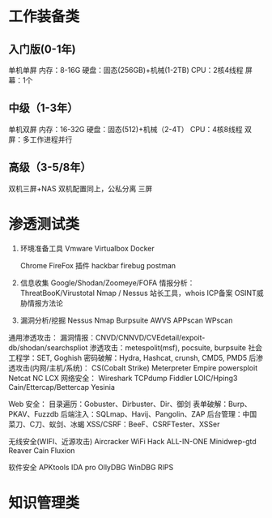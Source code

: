 # 工作装备类

## 入门版(0-1年)

单机单屏
    内存：8-16G
    硬盘：固态(256GB)+机械(1-2TB)
    CPU：2核4线程
    屏幕：1个

## 中级（1-3年）

单机双屏
    内存：16-32G
    硬盘：固态(512)+机械（2-4T）
    CPU：4核8线程
    双屏：多工作进程并行

## 高级（3-5/8年）

双机三屏+NAS
    双机配置同上，公私分离
    三屏

# 渗透测试类

1. 环境准备工具
    Vmware
    Virtualbox
    Docker
    
    Chrome
    FireFox
        插件
            hackbar
            firebug
            postman

2. 信息收集
    Google/Shodan/Zoomeye/FOFA
    情报分析：ThreatBooK/Virustotal
    Nmap / Nessus
    站长工具，whois
    ICP备案
    OSINT威胁情报方法论

3. 漏洞分析/挖掘
    Nessus
    Nmap
    Burpsuite
    AWVS
    APPscan
    WPscan

通用渗透攻击：
    漏洞情报：CNVD/CNNVD/CVEdetail/expoit-db/shodan/searchspliot
    渗透攻击：metespolit(msf), pocsuite, burpsuite
    社会工程学：SET, Goghish
    密码破解：Hydra, Hashcat, crunsh, CMD5, PMD5
后渗透攻击(内网/主机/系统)：
    CS(Cobalt Strike)
    Meterpreter
    Empire
    powersploit
    Netcat
    NC
    LCX
网络安全：
    Wireshark
    TCPdump
    Fiddler
    LOIC/Hping3
    Cain/Ettercap/Bettercap
    Yesinia

Web 安全：
    目录遍历：Gobuster、Dirbuster、Dir、御剑
    表单破解：Burp、PKAV、Fuzzdb
    后端注入：SQLmap、Havij、Pangolin、ZAP
    后台管理：中国菜刀、C刀、蚁剑、冰蝎
    XSS/CSRF：BeeF、CSRFTester、XSSer

无线安全(WIFI、近源攻击)
    Aircracker
    WiFi Hack ALL-IN-ONE
    Minidwep-gtd
    Reaver
    Cain 
    Fluxion

软件安全
    APKtools
    IDA pro
    OllyDBG
    WinDBG
    RIPS
# 知识管理类

